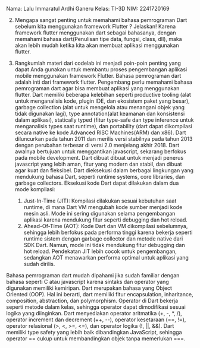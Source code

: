 Nama: Lalu Immaratul Ardhi Ganeru
Kelas: TI-3D
NIM: 2241720169


2. Mengapa sangat penting untuk memahami bahasa pemrograman Dart sebelum kita menggunakan framework Flutter ? Jelaskan!
    Karena framework flutter menggunakan dart sebagai bahasanya, dengan memahami bahasa dart(Penulisan tipe data, fungsi, class, dll), maka akan lebih mudah ketika kita akan membuat aplikasi menggunakan flutter.
    
3. Rangkumlah materi dari codelab ini menjadi poin-poin penting yang dapat Anda gunakan untuk membantu proses pengembangan aplikasi mobile menggunakan framework Flutter.
    Bahasa pemrograman dart adalah inti dari framework flutter. Pengembang perlu memahami bahasa pemrograman dart agar bisa membuat aplikasi yang menggunakan flutter. Dart memiliki beberapa kelebihan seperti productive tooling (alat untuk menganalisis kode, plugin IDE, dan ekosistem paket yang besar), garbage collection (alat untuk mengelola atau menangani objek yang tidak digunakan lagi), type annotation(alat keamanan dan konsistensi dalam aplikasi), statically typed (fitur type-safe dan type inference untuk menganalisis types saat runtime), dan portability (dart dapat dikompilasi secara native ke kode Advanced RISC Machines(ARM) dan x86).
    Dart diluncurkan pada tahun 2011 dan merilis versi stabilnya pada tahun 2013 dengan perubahan terbesar di versi 2.0 menjelang akhir 2018. Dart awalnya bertujuan untuk menggantikan javascript, sekarang berfokus pada mobile development. Dart dibuat dibuat untuk menjadi penerus javascript yang lebih aman, fitur yang modern dan stabil, dan dibuat agar kuat dan fleksibel.
    Dart dieksekusi dalam berbagai lingkungan yang mendukung bahasa Dart, seperti runtime systems, core libraries, dan garbage collectors. Eksekusi kode Dart dapat dilakukan dalam dua mode kompilasi:
    1. Just-In-Time (JIT): Kompilasi dilakukan sesuai kebutuhan saat runtime, di mana Dart VM mengubah kode sumber menjadi kode mesin asli. Mode ini sering digunakan selama pengembangan aplikasi karena mendukung fitur seperti debugging dan hot reload.
    2. Ahead-Of-Time (AOT): Kode Dart dan VM dikompilasi sebelumnya, sehingga lebih berfokus pada performa tinggi karena bekerja seperti runtime sistem dengan garbage collector dan metode native dari SDK Dart. Namun, mode ini tidak mendukung fitur debugging dan hot reload.
Pendekatan JIT lebih cocok untuk pengembangan, sedangkan AOT menawarkan performa optimal untuk aplikasi yang sudah dirilis.

Bahasa pemrograman dart mudah dipahami jika sudah familiar dengan bahasa seperti C atau javascript karena sintaks dan operator yang digunakan memiliki kemiripan. Dart merupakan bahasa yang Object Oriented (OOP). Hal ini berarti, dart memiliki fitur encapsulation, inharitance, composition, abstraction, dan polymorphism.
Operator di Dart bekerja seperti metode dalam kelas, sehingga operator dapat dimodifikasi sesuai logika yang diinginkan. Dart menyediakan operator aritmatika (+, -, *, /), operator increment dan decrement (++, --), operator kesetaraan (==, !=), operator relasional (>, <, >=, <=), dan operator logika (!, ||, &&). Dart memiliki type safety yang lebih baik dibandingkan JavaScript, sehingga operator == cukup untuk membandingkan objek tanpa memerlukan ===.
